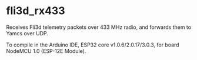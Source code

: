 # fli3d_rx433

Receives Fli3d telemetry packets over 433 MHz radio, and forwards them to Yamcs over UDP.

To compile in the Arduino IDE, ESP32 core v1.0.6/2.0.17/3.0.3, for board NodeMCU 1.0 (ESP-12E Module).

